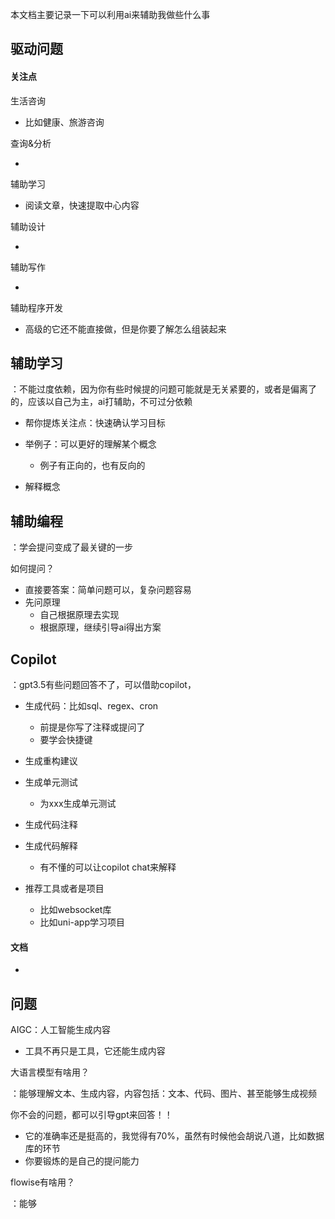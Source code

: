 本文档主要记录一下可以利用ai来辅助我做些什么事

## 驱动问题

#### 关注点

生活咨询

- 比如健康、旅游咨询

查询&分析

- 

辅助学习

- 阅读文章，快速提取中心内容

辅助设计

- 

辅助写作

- 

辅助程序开发

- 高级的它还不能直接做，但是你要了解怎么组装起来



## 辅助学习

：不能过度依赖，因为你有些时候提的问题可能就是无关紧要的，或者是偏离了的，应该以自己为主，ai打辅助，不可过分依赖

- 帮你提炼关注点：快速确认学习目标

- 举例子：可以更好的理解某个概念

  - 例子有正向的，也有反向的

- 解释概念

  

## 辅助编程

：学会提问变成了最关键的一步

如何提问？

- 直接要答案：简单问题可以，复杂问题容易
- 先问原理
  - 自己根据原理去实现
  - 根据原理，继续引导ai得出方案



## Copilot

：gpt3.5有些问题回答不了，可以借助copilot，

- 生成代码：比如sql、regex、cron
  - 前提是你写了注释或提问了
  - 要学会快捷键
- 生成重构建议

- 生成单元测试
  - 为xxx生成单元测试
- 生成代码注释
- 生成代码解释
  - 有不懂的可以让copilot chat来解释
- 推荐工具或者是项目
  - 比如websocket库
  - 比如uni-app学习项目



#### 文档

- 

## 问题

AIGC：人工智能生成内容

- 工具不再只是工具，它还能生成内容

大语言模型有啥用？

：能够理解文本、生成内容，内容包括：文本、代码、图片、甚至能够生成视频

你不会的问题，都可以引导gpt来回答！！

- 它的准确率还是挺高的，我觉得有70%，虽然有时候他会胡说八道，比如数据库的环节
- 你要锻炼的是自己的提问能力



flowise有啥用？

：能够

